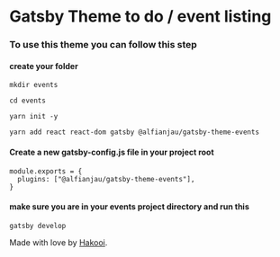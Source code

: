 # Gatsby Theme to do / event listing

### To use this theme you can follow this step

#### create your folder

`mkdir events`

`cd events`

`yarn init -y`

`yarn add react react-dom gatsby @alfianjau/gatsby-theme-events`

#### Create a new gatsby-config.js file in your project root

~~~
module.exports = {
  plugins: ["@alfianjau/gatsby-theme-events"],
} 
~~~

#### make sure you are in your events project directory and run this

` gatsby develop `

Made with love by  [Hakooi](https://hakooi.com "Hakooi | Ruby on rails studio").